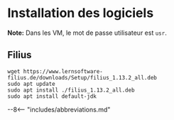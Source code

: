 
# Installation des logiciels

**Note:** Dans les VM, le mot de passe utilisateur est `usr`.

## Filius

``` shell
wget https://www.lernsoftware-filius.de/downloads/Setup/filius_1.13.2_all.deb
sudo apt update
sudo apt install ./filius_1.13.2_all.deb
sudo apt install default-jdk
```

<!-- ## Chromium

À venir....
 -->


--8<-- "includes/abbreviations.md"